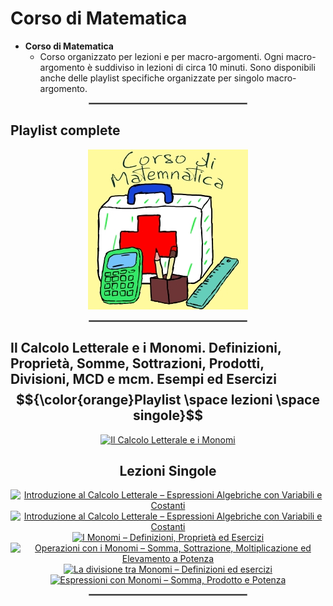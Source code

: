 # **Corso di Matematica**

 - **Corso di Matematica**
   - Corso organizzato per lezioni e per macro-argomenti. Ogni macro-argomento è suddiviso in lezioni di circa 10 minuti. Sono disponibili anche delle playlist specifiche organizzate per singolo macro-argomento.
<!---
 - **Matematica tutto d’un fiato**
   - Video completi di ogni macro-argomento in cui sono messe assieme e in modo ordinato tutte le lezioni
 - **Matematica – Flashcards (Tablet o Smartphone)**
   - Serie di video “shorts” ricavati dalle lezioni. Sono video di durata inferiore al minuto (**flashcards**) che possono essere scorsi velocemente allo scopo di facilitare il ripasso o semplicemente per curiosità. Sono disponibili anche delle playlist specifiche organizzate per singolo macro-argomento.
-->
  
<div align="center">
  <hr style="width: 50%; border: 1px solid #808080;">
</div>

## **Playlist complete**

<div align="center">
  <a href="https://www.youtube.com/watch?v=0QJpb6LIIXU&list=PL8nSPrZb28LTSu1J31xi9YcS6sVTcyD2C">    
    <img src="./Immagini/Corso_di_Matematica_256.jpg" alt="Corso di Matematica">
  </a>     
  <!---
  <a href="https://www.youtube.com/watch?v=K4gf_YanKFk&list=PL8nSPrZb28LTqfTAoRUl4sg6rCbrL2gwE">    
    <img src="./Immagini/Matematica_tutto_ d_un_fiato_256.jpg" alt="Matematica tutto d'un fiato">
  </a> 
  <a href="https://www.youtube.com/playlist?list=PL8nSPrZb28LQ7NziB90W2tDkpI6NlpMVI">    
    <img src="./Immagini/Matematica_Shorts_256.jpg" alt="Flashcards Corso di Matematica">
  </a> 
  -->
</div>

<div align="center">
  <hr style="width: 50%; border: 1px solid #808080;">
</div>

<!---
## **Il Calcolo Letterale e i Monomi. Definizioni, Proprietà, Somme, Sottrazioni, Prodotti, Divisioni, MCD e mcm. Esempi ed Esercizi $${\color{orange}Playlist \space lezioni \space singole \space – \space Video \space con \space tutte \space le \space lezioni \space – \space Flashcards \space ( \space Video \space Short \space Verticali )}$$**
-->
## **Il Calcolo Letterale e i Monomi. Definizioni, Proprietà, Somme, Sottrazioni, Prodotti, Divisioni, MCD e mcm. Esempi ed Esercizi $${\color{orange}Playlist \space lezioni \space singole}$$**



<div align="center">
  <a href="https://www.youtube.com/watch?v=RRfM4uULU1I&list=PL8nSPrZb28LR20HbXb1t_Jp6M11QfAqKF">    
    <img src="./Immagini/10_Grandezze_Fisiche_e_Sistema_Internazionale_di_Unita_di_Misura.jpg" alt="Il Calcolo Letterale e i Monomi">
  </a>  
  <!---
  <a href="https://www.youtube.com/watch?v=K4gf_YanKFk&list=PL8nSPrZb28LTqfTAoRUl4sg6rCbrL2gwE">    
    <img src="https://img.youtube.com/vi/K4gf_YanKFk/maxresdefault.jpg" alt="Tutto d'un fiato: Grandezze Fisiche e Sistema Internazionale di Unità di Misura" height="256">
  </a>   
  <a href="https://www.youtube.com/playlist?list=PL8nSPrZb28LTtY5gd9s1N1nzhgesyi0BC">    
    <img src="./Immagini/10T_Grandezze_Fisiche_e_Sistema_Internazionale_di_Unita_di_Misura.jpg" alt="Flashcards Shorts - Grandezze Fisiche e Sistema Internazionale di Unità di Misura">
  </a> 
  -->
</div>

<div align="center">
  <h2>Lezioni Singole</h2>
</div>

<div align="center">
  <a href="https://www.youtube.com/watch?v=RRfM4uULU1I&list=PL8nSPrZb28LR20HbXb1t_Jp6M11QfAqKF">    
    <img src="https://i.ytimg.com/vi/RRfM4uULU1I/maxresdefault.jpg" alt="Introduzione al Calcolo Letterale – Espressioni Algebriche con Variabili e Costanti" height="256">
  </a> 

  <a href="https://www.youtube.com/watch?v=RRfM4uULU1I&list=PL8nSPrZb28LR20HbXb1t_Jp6M11QfAqKF">
    <img src="https://i.ytimg.com/vi/RRfM4uULU1I/maxresdefault.jpg" alt="Introduzione al Calcolo Letterale – Espressioni Algebriche con Variabili e Costanti" height="256">
  </a>
  
  <a href="https://www.youtube.com/watch?v=Z7LHcoyBsKY&list=PL8nSPrZb28LR20HbXb1t_Jp6M11QfAqKF">
    <img src="https://i.ytimg.com/vi/Z7LHcoyBsKY/maxresdefault.jpg" alt="I Monomi – Definizioni, Proprietà ed Esercizi" height="256">
  </a>
  
  <a href="https://www.youtube.com/watch?v=D8UVOzwq45w&list=PL8nSPrZb28LR20HbXb1t_Jp6M11QfAqKF">
    <img src="https://i.ytimg.com/vi/D8UVOzwq45w/maxresdefault.jpg" alt="Operazioni con i Monomi – Somma, Sottrazione, Moltiplicazione ed Elevamento a Potenza" height="256">
  </a>
  
  <a href="https://www.youtube.com/watch?v=12euplzSZkQ&list=PL8nSPrZb28LR20HbXb1t_Jp6M11QfAqKF">
    <img src="https://i.ytimg.com/vi/12euplzSZkQ/maxresdefault.jpg" alt="La divisione tra Monomi – Definizioni ed esercizi" height="256">
  </a>
  
  <a href="https://www.youtube.com/watch?v=0QJpb6LIIXU&list=PL8nSPrZb28LR20HbXb1t_Jp6M11QfAqKF">
    <img src="https://i.ytimg.com/vi/0QJpb6LIIXU/maxresdefault.jpg" alt="Espressioni con Monomi – Somma, Prodotto e Potenza" height="256">
  </a>

</div>

<div align="center">
  <hr style="width: 50%; border: 1px solid #808080;">
</div>
